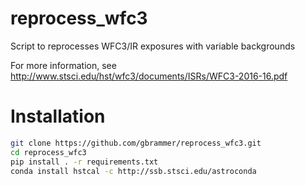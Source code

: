# reprocess_wfc3
Script to reprocesses WFC3/IR exposures with variable backgrounds

For more information, see http://www.stsci.edu/hst/wfc3/documents/ISRs/WFC3-2016-16.pdf

# Installation

```bash
git clone https://github.com/gbrammer/reprocess_wfc3.git
cd reprocess_wfc3
pip install . -r requirements.txt
conda install hstcal -c http://ssb.stsci.edu/astroconda

```